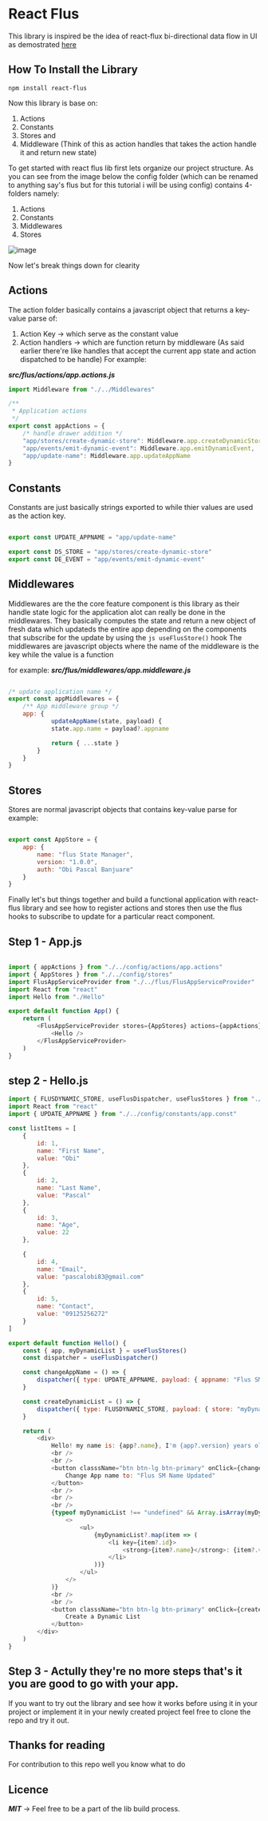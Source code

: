# React Flus
This library is inspired be the idea of react-flux bi-directional data flow in UI as demostrated [here](https://reactjs.org/blog/2014/05/06/flux.html)

## How To Install the Library
`npm install react-flus`


Now this library is base on: 
1. Actions
2. Constants
3. Stores and 
4. Middleware (Think of this as action handles that takes the action handle it and return new state)

To get started with react flus lib first lets organize our project structure. As you can see from the image below the config folder (which can be renamed to anything say's flus but for this tutorial i will be using config)
contains 4-folders namely:
1. Actions
2. Constants
3. Middlewares
4. Stores

![image](https://user-images.githubusercontent.com/30573300/170140874-c4e05321-e5de-4ee7-8dd4-13eb09ad39eb.png "Project Structure")

Now let's break things down for clearity

## Actions
The action folder basically contains a javascript object that returns a key-value parse of: 
1. Action Key -> which serve as the constant value
2. Action handlers ->  which are function return by middleware (As said earlier there're like handles that accept the current app state and action dispatched to be handle)
For example: 

***src/flus/actions/app.actions.js***
```js
import Middleware from "./../Middlewares"

/**
 * Application actions
 */
export const appActions = {
	/* handle drawer addition */
	"app/stores/create-dynamic-store": Middleware.app.createDynamicStore,
	"app/events/emit-dynamic-event": Middleware.app.emitDynamicEvent,
	"app/update-name": Middleware.app.updateAppName
}
```

## Constants 
Constants are just basically strings exported to  while thier values are used as the action key.
```js

export const UPDATE_APPNAME = "app/update-name"

export const DS_STORE = "app/stores/create-dynamic-store"
export const DE_EVENT = "app/events/emit-dynamic-event"
```

## Middlewares
Middlewares are the the core feature component is this library as their handle state logic for the application alot can really be done in the middlewares. They basically computes 
the state and return a new object of fresh data which updateds the entire app depending on the components that subscribe for the update by using the ```js useFlusStore()``` hook
The middlewares are javascript objects where the name of the middleware is the key while the value is a function 


for example: 
***src/flus/middlewares/app.middleware.js***
```js

/* update application name */
export const appMiddlewares = {
	/** App middleware group */
	app: {
			updateAppName(state, payload) {
			state.app.name = payload?.appname

			return { ...state }
		}
	}
}
```

## Stores
Stores are normal javascript objects that contains key-value parse for example:

```js 

export const AppStore = {
	app: {
		name: "flus State Manager",
		version: "1.0.0",
		auth: "Obi Pascal Banjuare"
	}
}
```

Finally let's but things together and build a functional application with react-flus library  and see how to register actions and stores then use the flus hooks to 
subscribe to update for a particular react component.

## Step 1 - App.js

```js

import { appActions } from "./../config/actions/app.actions"
import { AppStores } from "./../config/stores"
import FlusAppServiceProvider from "./../flus/FlusAppServiceProvider"
import React from "react"
import Hello from "./Hello"

export default function App() {
	return (
		<FlusAppServiceProvider stores={AppStores} actions={appActions}>
			<Hello />
		</FlusAppServiceProvider>
	)
}


```

## step 2 - Hello.js 
```js
import { FLUSDYNAMIC_STORE, useFlusDispatcher, useFlusStores } from "./../flus"
import React from "react"
import { UPDATE_APPNAME } from "./../config/constants/app.const"

const listItems = [
	{
		id: 1,
		name: "First Name",
		value: "Obi"
	},
	{
		id: 2,
		name: "Last Name",
		value: "Pascal"
	},
	{
		id: 3,
		name: "Age",
		value: 22
	},

	{
		id: 4,
		name: "Email",
		value: "pascalobi83@gmail.com"
	},
	{
		id: 5,
		name: "Contact",
		value: "09125256272"
	}
]

export default function Hello() {
	const { app, myDynamicList } = useFlusStores()
	const dispatcher = useFlusDispatcher()

	const changeAppName = () => {
		dispatcher({ type: UPDATE_APPNAME, payload: { appname: "Flus SM Name Updated" } })
	}

	const createDynamicList = () => {
		dispatcher({ type: FLUSDYNAMIC_STORE, payload: { store: "myDynamicList", data: listItems } })
	}

	return (
		<div>
			Hello! my name is: {app?.name}, I'm {app?.version} years old
			<br />
			<br />
			<button classsName="btn btn-lg btn-primary" onClick={changeAppName} type="button">
				Change App name to: "Flus SM Name Updated"
			</button>
			<br />
			<br />
			<br />
			{typeof myDynamicList !== "undefined" && Array.isArray(myDynamicList) && (
				<>
					<ul>
						{myDynamicList?.map(item => (
							<li key={item?.id}>
								<strong>{item?.name}</strong>: {item?.value}
							</li>
						))}
					</ul>
				</>
			)}
			<br />
			<br />
			<button classsName="btn btn-lg btn-primary" onClick={createDynamicList} type="button">
				Create a Dynamic List
			</button>
		</div>
	)
}
```

## Step 3 - Actully they're no more steps that's it you are good to go with your app.
If you want to try out the library and see how it works before using it in your project or implement it in your newly created project 
feel free to clone the repo and try it out. 

## Thanks for reading 
For contribution to this repo well you know what to do 

## Licence
***MIT*** -> Feel free to be a part of the lib build process.




